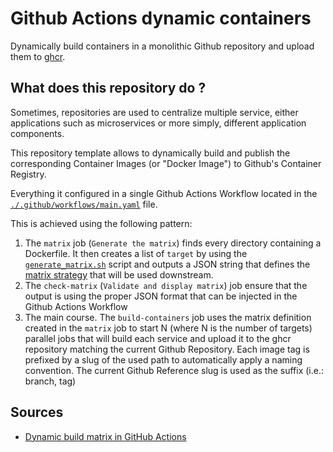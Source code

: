 # Github Actions dynamic containers

Dynamically build containers in a monolithic Github repository and upload them
to [ghcr][ghcr].

[ghcr]: https://github.com/features/packages

## What does this repository do ?

Sometimes, repositories are used to centralize multiple service, either
applications such as microservices or more simply, different application
components.

This repository template allows to dynamically build and publish the
corresponding Container Images (or "Docker Image") to Github's Container
Registry.

Everything it configured in a single Github Actions Workflow located in the
[`./.github/workflows/main.yaml`](./.github/workflows/main.yaml) file.

This is achieved using the following pattern:
1. The `matrix` job (`Generate the matrix`) finds every directory containing
a Dockerfile. It then creates a list of `target` by using the
[`generate_matrix.sh`](./generate_matrix.sh) script and outputs a JSON string
that defines the [matrix strategy][gh-matrix] that will be used downstream.
2. The `check-matrix` (`Validate and display matrix`) job ensure that the
output is using the proper JSON format that can be injected in the Github
Actions Workflow
3. The main course. The `build-containers` job uses the matrix definition
created in the `matrix` job to start N (where N is the number of targets)
parallel jobs that will build each service and upload it to the ghcr repository
matching the current Github Repository. Each image tag is prefixed by a slug
of the used path to automatically apply a naming convention. The current
Github Reference slug is used as the suffix (i.e.: branch, tag)

[gh-matrix]: https://docs.github.com/en/actions/using-workflows/workflow-syntax-for-github-actions#jobsjob_idstrategymatrix

## Sources

- [Dynamic build matrix in GitHub Actions](https://www.cynkra.com/blog/2020-12-23-dynamic-gha/)

